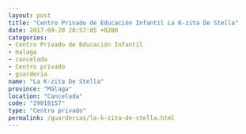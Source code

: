 ```yaml
---
layout: post
title: "Centro Privado de Educación Infantil La K-zita De Stella"
date: 2017-09-20 20:57:05 +0200
categories:
- Centro Privado de Educación Infantil
- malaga
- cancelada
- Centro privado
- guarderia
name: "La K-zita De Stella"
province: "Málaga"
location: "Cancelada"
code: "29018157"
type: "Centro privado"
permalink: /guarderias/la-k-zita-de-stella.html
---
```

